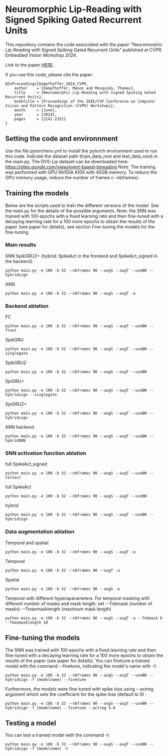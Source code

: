 # Neuromorphic Lip-Reading with Signed Spiking Gated Recurrent Units

This repository contains the code associated with the paper "Neuromorphic Lip-Reading with Signed Spiking Gated Recurrent Units" published at CVPR Embedded Vision Workshop 2024.

Link to the paper [HERE](https://openaccess.thecvf.com/content/CVPR2024W/EVW/papers/Dampfhoffer_Neuromorphic_Lip-Reading_with_Signed_Spiking_Gated_Recurrent_Units_CVPRW_2024_paper.pdf).

If you use this code, please cite the paper:
```{bibtex}
@InProceedings{Dampfhoffer_2024_CVPR,
    author    = {Dampfhoffer, Manon and Mesquida, Thomas},
    title     = {Neuromorphic Lip-Reading with Signed Spiking Gated Recurrent Units},
    booktitle = {Proceedings of the IEEE/CVF Conference on Computer Vision and Pattern Recognition (CVPR) Workshops},
    month     = {June},
    year      = {2024},
    pages     = {2141-2151}
}
```

## Setting the code and environnment
Use the file pytorchenv.yml to install the pytorch environment used to run this code.
Indicate the dataset path (train_data_root and test_data_root) in the main.py. The DVS-Lip dataset can be downloaded here: https://sites.google.com/view/event-based-lipreading
Note: The training was performed with GPU NVIDIA A100 with 40GB memory. To reduce the GPU memory usage, reduce the number of frames (--nbframes).

## Training the models
Below are the scripts used to train the different versions of the model. See the main.py for the details of the possible arguments. Note: the SNN was trained with 100 epochs with a fixed learning rate and then fine-tuned with a decaying learning rate for a 100 more epochs to obtain the results of the paper (see paper for details), see section Fine-tuning the models for the fine-tuning.

### Main results
SNN SpikGRU2+ (hybrid: SpikeAct in the frontend and SpikeAct_signed in the backend)
```
python main.py -e 100 -b 32 --nbframes 90 --augS --augT --useBN --hybridsign
```
ANN
```
python main.py -e 100 -b 32 --nbframes 90 --augS --augT -a
```

### Backend ablation
FC 
```
python main.py -e 100 -b 32 --nbframes 90 --augS --augT --useBN --front
```
SpikGRU
```
python main.py -e 100 -b 32 --nbframes 90 --augS --augT --useBN --singlegate
```
SpikGRU2
```
python main.py -e 100 -b 32 --nbframes 90 --augS --augT --useBN
```
SpiGRU+
```
python main.py -e 100 -b 32 --nbframes 90 --augS --augT --useBN --hybridsign --singlegate
```
SpiGRU2+
```
python main.py -e 100 -b 32 --nbframes 90 --augS --augT --useBN --hybridsign
```
ANN backend
```
python main.py -e 100 -b 32 --nbframes 90 --augS --augT --useBN --hybridANN
```

### SNN activation function ablation
full SpikeAct_signed
```
python main.py -e 100 -b 32 --nbframes 90 --augS --augT --useBN --ternact
```
full SpikeAct
```
python main.py -e 100 -b 32 --nbframes 90 --augS --augT --useBN
```
hybrid
```
python main.py -e 100 -b 32 --nbframes 90 --augS --augT --useBN --hybridsign
```

### Data augmentation ablation
Temporal and spatial
```
python main.py -e 100 -b 32 --nbframes 90 --augS --augT -a
```
Temporal
```
python main.py -e 100 -b 32 --nbframes 90 --augT -a
```
Spatial
```
python main.py -e 100 -b 32 --nbframes 90 --augS -a
```
Temporal with different hyperaparameters. For temporal masking with different number of masks and mask length: set --Tnbmask (number of masks) --Tmaxmasklength (maximum mask length)
```
python main.py -e 100 -b 32 --nbframes 90 --augS --augT -a --Tnbmask 6 --Tmaxmasklength 18
```

## Fine-tuning the models
The SNN was trained with 100 epochs with a fixed learning rate and then fine-tuned with a decaying learning rate for a 100 more epochs to obtain the results of the paper (see paper for details). You can finetune a trained model with the command --finetune, indicating the model's name with -f:
```
python main.py -e 100 -b 32 --nbframes 90 --augS --augT --useBN --hybridsign -f [modelname] --finetune
```
Furthermore, the models were fine-tuned with spike loss using --actreg argument which sets the coefficient for the spike loss (default to 0) :
```
python main.py -e 100 -b 32 --nbframes 90 --augS --augT --useBN --hybridsign -f [modelname] --finetune --actreg 5.0
```

## Testing a model
You can test a trained model with the command -t:
```
python main.py -e 100 -b 32 --nbframes 90 --augS --augT --useBN --hybridsign -f [modelname] -t
```

